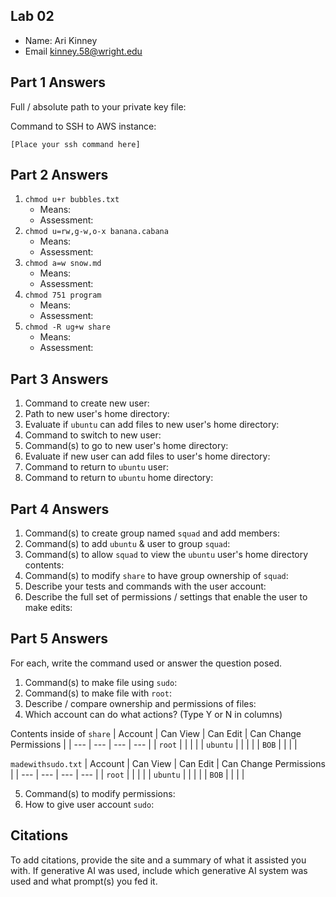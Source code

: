 ## Lab 02

- Name: Ari Kinney
- Email kinney.58@wright.edu

## Part 1 Answers

Full / absolute path to your private key file: 

Command to SSH to AWS instance:
```
[Place your ssh command here]
```

## Part 2 Answers

1. `chmod u+r bubbles.txt`
    - Means: 
    - Assessment:
2. `chmod u=rw,g-w,o-x banana.cabana`
    - Means: 
    - Assessment:
3. `chmod a=w snow.md`
    - Means: 
    - Assessment:
4. `chmod 751 program`
    - Means: 
    - Assessment:
5. `chmod -R ug+w share`
    - Means: 
    - Assessment:

## Part 3 Answers

1. Command to create new user: 
2. Path to new user's home directory: 
3. Evaluate if `ubuntu` can add files to new user's home directory:
4. Command to switch to new user:
5. Command(s) to go to new user's home directory:
6. Evaluate if new user can add files to user's home directory:
7. Command to return to `ubuntu` user:
8. Command to return to `ubuntu` home directory: 

## Part 4 Answers

1. Command(s) to create group named `squad` and add members:
2. Command(s) to add `ubuntu` & user to group `squad`:
3. Command(s) to allow `squad` to view the `ubuntu` user's home directory contents:
4. Command(s) to modify `share` to have group ownership of `squad`:
5. Describe your tests and commands with the user account:
6. Describe the full set of permissions / settings that enable the user to make edits:

## Part 5 Answers

For each, write the command used or answer the question posed.

1. Command(s) to make file using `sudo`: 
2. Command(s) to make file with `root`:
3. Describe / compare ownership and permissions of files:
4. Which account can do what actions? (Type Y or N in columns)

Contents inside of `share`
| Account   | Can View  | Can Edit  | Can Change Permissions    |
| ---       | ---       | ---       | ---                       |
| `root`    |           |           |                           |
| `ubuntu`  |           |           |                           |
| `BOB`     |           |           |                           |

`madewithsudo.txt`
| Account   | Can View  | Can Edit  | Can Change Permissions    |
| ---       | ---       | ---       | ---                       |
| `root`    |           |           |                           |
| `ubuntu`  |           |           |                           |
| `BOB`     |           |           |                           |

5. Command(s) to modify permissions:
6. How to give user account `sudo`:

## Citations

To add citations, provide the site and a summary of what it assisted you with.  If generative AI was used, include which generative AI system was used and what prompt(s) you fed it.
